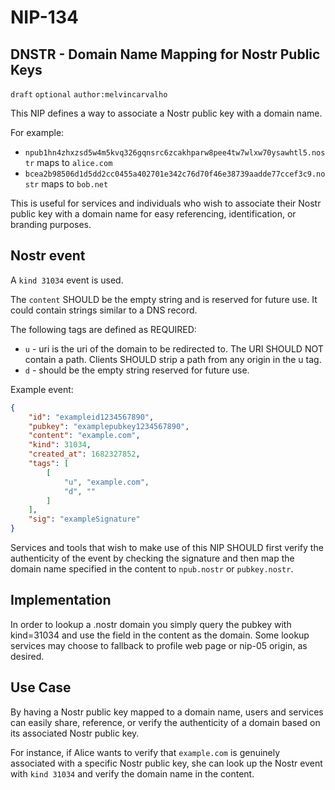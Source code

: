 **NIP-134**
=============

**DNSTR - Domain Name Mapping for Nostr Public Keys**
-----------------------------------------------------

`draft` `optional` `author:melvincarvalho`

This NIP defines a way to associate a Nostr public key with a domain name.

For example:
- `npub1hn4zhxzsd5w4m5kvq326gqnsrc6zcakhparw8pee4tw7wlxw70ysawhtl5.nostr` maps to `alice.com`
- `bcea2b98506d1d5dd2cc0455a402701e342c76d70f46e38739aadde77ccef3c9.nostr` maps to `bob.net`

This is useful for services and individuals who wish to associate their Nostr public key with a domain name for easy referencing, identification, or branding purposes.

## Nostr event

A `kind 31034` event is used.

The `content` SHOULD be the empty string and is reserved for future use.  It could contain strings similar to a DNS record.

The following tags are defined as REQUIRED:

* `u` - uri is the uri of the domain to be redirected to.  The URI SHOULD NOT contain a path.  Clients SHOULD strip a path from any origin in the u tag.
* `d` - should be the empty string reserved for future use.

Example event:

```json
{
    "id": "exampleid1234567890",
    "pubkey": "examplepubkey1234567890",
    "content": "example.com",
    "kind": 31034,
    "created_at": 1682327852,
    "tags": [
        [
            "u", "example.com",
            "d", ""
        ]
    ],
    "sig": "exampleSignature"
}
```

Services and tools that wish to make use of this NIP SHOULD first verify the authenticity of the event by checking the signature and then map the domain name specified in the content to `npub.nostr` or `pubkey.nostr`.

## Implementation

In order to lookup a .nostr domain you simply query the pubkey with kind=31034 and use the field in the content as the domain.  Some lookup services may choose to fallback to profile web page or nip-05 origin, as desired.

## Use Case

By having a Nostr public key mapped to a domain name, users and services can easily share, reference, or verify the authenticity of a domain based on its associated Nostr public key.

For instance, if Alice wants to verify that `example.com` is genuinely associated with a specific Nostr public key, she can look up the Nostr event with `kind 31034` and verify the domain name in the content.
